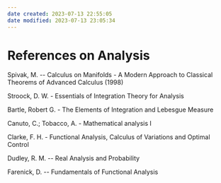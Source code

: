 ```yaml
---
date created: 2023-07-13 22:55:05
date modified: 2023-07-13 23:05:34
---
```


# References on Analysis

Spivak, M. -- Calculus on Manifolds - A Modern Approach to Classical Theorems of Advanced Calculus (1998)

Stroock, D. W. - Essentials of Integration Theory for Analysis

Bartle, Robert G. - The Elements of Integration and Lebesgue Measure

Canuto, C.; Tobacco, A. - Mathematical analysis I

Clarke, F. H. - Functional Analysis, Calculus of Variations and Optimal Control

Dudley, R. M. -- Real Analysis and Probability

Farenick, D. -- Fundamentals of Functional Analysis